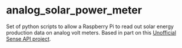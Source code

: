 # analog_solar_power_meter
Set of python scripts to allow a Raspberry Pi to read out solar energy production data on analog volt meters. Based in part on this [Unofficial Sense API project](https://github.com/scottbonline/sense).
